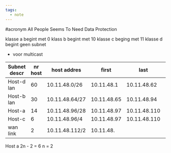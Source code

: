 ```yaml
---
tags:
  - note
---
```

#acronym All People Seems To Need Data Protection

klasse a begint met 0
klass b begint met 10
klasse c beging met 11
klasse d begint geen subnet
 - voor multicast




| Subnet descr | nr host | host addres    | first       | last         | broadcast    |
| ------------ | ------- | -------------- | ----------- | ------------ | ------------ |
| Host-d lan   | 60      | 10.11.48.0/26  | 10.11.48.1  | 10.11.48.62  | 10.11.48.63  |
| Host-b lan   | 30      | 10.11.48.64/27 | 10.11.48.65 | 10.11.48.94  | 10.11.48.95  |
| Host-a       | 14      | 10.11.48.96/28 | 10.11.48.97 | 10.11.48.110 | 10.11.48.111 |
| Host-c       | 6       | 10.11.48.96/4  | 10.11.48.97 | 10.11.48.110 | 10.11.48     |
| wan link     | 2       | 10.11.48.112/2 | 10.11.48.   |              |              |
Host a 
2n - 2 = 6
n = 2
